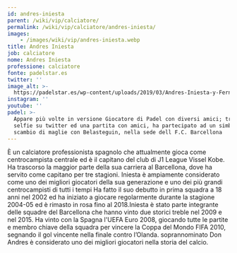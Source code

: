 ```yaml
---
id: andres-iniesta
parent: /wiki/vip/calciatore/
permalink: /wiki/vip/calciatore/andres-iniesta/
images:
    - /images/wiki/vip/andres-iniesta.webp
title: Andres Iniesta
job: calciatore
nome: Andres Iniesta
professione: calciatore
fonte: padelstar.es
twitter: ''
image_alt: >-
  https://padelstar.es/wp-content/uploads/2019/03/Andres-Iniesta-y-Fernando-Belasteguin.jpg
instagram: ''
youtube: ''
padel: >-
  Appare più volte in versione Giocatore di Padel con diversi amici; tra un
  selfie su twitter ed una partita con amici, ha partecipato ad un simbolico
  scambio di maglie con Belasteguin, nella sede dell F.C. Barcellona
---
```

È un calciatore professionista spagnolo che attualmente gioca come centrocampista centrale ed è il capitano del club di J1 League Vissel Kobe. Ha trascorso la maggior parte della sua carriera al Barcellona, dove ha servito come capitano per tre stagioni. Iniesta è ampiamente considerato come uno dei migliori giocatori della sua generazione e uno dei più grandi centrocampisti di tutti i tempi Ha fatto il suo debutto in prima squadra a 18 anni nel 2002 ed ha iniziato a giocare regolarmente durante la stagione 2004-05 ed è rimasto in rosa fino al 2018.Iniesta è stato parte integrante delle squadre del Barcellona che hanno vinto due storici treble nel 2009 e nel 2015. Ha vinto con la Spagna  l'UEFA Euro 2008, giocando tutte le partite e membro chiave della squadra per vincere la Coppa del Mondo FIFA 2010, segnando il gol vincente nella finale contro l’Olanda. soprannominato Don Andres è considerato uno dei migliori giocatori nella storia del calcio.